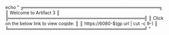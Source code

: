 
echo "
╔═══════════════════════════════════════════╗
║ Welcome to Artifact 3                     ║
╠═══════════════════════════════════════════╣
║  Click on the below link to view coqide:  ║
║  https://6080-$(gp url | cut -c 9-)       ║
╚═══════════════════════════════════════════╝
"
